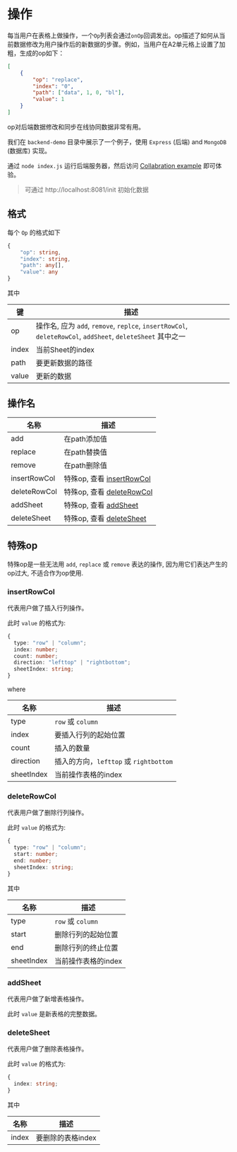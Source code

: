 # 操作

每当用户在表格上做操作，一个`Op`列表会通过`onOp`回调发出。op描述了如何从当前数据修改为用户操作后的新数据的步骤。例如，当用户在A2单元格上设置了加粗，生成的op如下：

```json
[
    {
        "op": "replace",
        "index": "0",
        "path": ["data", 1, 0, "bl"],
        "value": 1
    }
]
```

op对后端数据修改和同步在线协同数据非常有用。

我们在 `backend-demo` 目录中展示了一个例子，使用 `Express` (后端) and `MongoDB` (数据库) 实现。

通过 `node index.js` 运行后端服务器，然后访问 [Collabration example](https://ruilisi.github.io/fortune-sheet-demo/?path=/story/collabration--example) 即可体验。

> 可通过 http://localhost:8081/init 初始化数据

## 格式

每个 `Op` 的格式如下

```ts
{
    "op": string,
    "index": string,
    "path": any[],
    "value": any
}
```

其中

| 键 | 描述 |
| ----- | ----------- |
| op | 操作名, 应为 `add`, `remove`, `replce`, `insertRowCol`, `deleteRowCol`, `addSheet`, `deleteSheet` 其中之一 |
| index | 当前Sheet的index  |
| path | 要更新数据的路径 |
| value | 更新的数据 |


## 操作名

| 名称 | 描述 |
| ----- | ----------- |
| add | 在path添加值 |
| replace | 在path替换值 |
| remove | 在path删除值 |
| insertRowCol | 特殊op, 查看 [insertRowCol](#insertrowcol) |
| deleteRowCol | 特殊op, 查看 [deleteRowCol](#deleterowcol) |
| addSheet | 特殊op, 查看 [addSheet](#addsheet) |
| deleteSheet | 特殊op, 查看 [deleteSheet](#deletesheet) |


## 特殊op

特殊op是一些无法用 `add`, `replace` 或 `remove` 表达的操作, 因为用它们表达产生的op过大, 不适合作为op使用.

### insertRowCol

代表用户做了插入行列操作。

此时 `value` 的格式为:

```ts
{
  type: "row" | "column";
  index: number;
  count: number;
  direction: "lefttop" | "rightbottom";
  sheetIndex: string;
}
```

where

| 名称 | 描述 |
| ----- | ----------- |
| type | `row` 或 `column` |
| index | 要插入行列的起始位置 |
| count | 插入的数量 |
| direction | 插入的方向，`lefttop` 或 `rightbottom` |
| sheetIndex | 当前操作表格的index |

### deleteRowCol

代表用户做了删除行列操作。

此时 `value` 的格式为:

```ts
{
  type: "row" | "column";
  start: number;
  end: number;
  sheetIndex: string;
}
```

其中

| 名称 | 描述 |
| ----- | ----------- |
| type | `row` 或 `column` |
| start | 删除行列的起始位置 |
| end | 删除行列的终止位置 |
| sheetIndex | 当前操作表格的index |

### addSheet

代表用户做了新增表格操作。

此时 `value` 是新表格的完整数据。

### deleteSheet

代表用户做了删除表格操作。

此时 `value` 的格式为:

```ts
{
  index: string;
}
```

其中

| 名称 | 描述 |
| ----- | ----------- |
| index | 要删除的表格index |